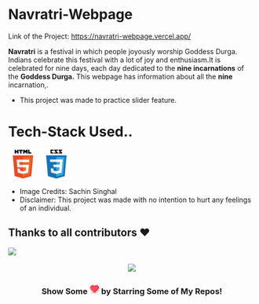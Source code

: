 # Navratri-Webpage
Link of the Project: https://navratri-webpage.vercel.app/

**Navratri** is a festival in which people joyously worship Goddess Durga. Indians celebrate this festival with a lot of joy and enthusiasm.It is celebrated for nine days, each day dedicated to the **nine incarnations** of the **Goddess Durga.**
This webpage has information about all the **nine** incarnation,.

- This project was made to practice slider feature. 

# Tech-Stack Used..
<img src="https://github.com/devicons/devicon/blob/master/icons/html5/html5-original-wordmark.svg" title="HTML" alt="HTML" width="60" height="60"/>&nbsp;
<img src="https://github.com/devicons/devicon/blob/master/icons/css3/css3-original-wordmark.svg" title="css3" alt="css3" width="60" height="60"/>&nbsp;

- Image Credits: Sachin Singhal
- Disclaimer: This project was made with no intention to hurt any feelings of an individual.

## Thanks to all contributors ❤

 <a href = "https://github.com/ishani-1255/Navratri-Webpage/graphs/contributors">
   <img src = "https://contrib.rocks/image?repo=ishani-1255/Navratri-Webpage"/>
 </a>

<div align="center">

![](https://i.imgur.com/waxVImv.png)

<h3> Show Some <img src="https://github.com/AnshSinghSonkhia/AnshSinghSonkhia/blob/main/icons/love.png" title="Love" alt="Love" width="20" height="20"/> by Starring Some of My Repos! </h3>

</div>
